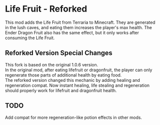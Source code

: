 # Life Fruit - Reforked
This mod adds the Life Fruit from Terraria to Minecraft. 
They are generated in the lush caves, and eating them increases the player's max health.
The Ender Dragon Fruit also has the same effect, but it only works after consuming the Life Fruit.


## Reforked Version Special Changes
This fork is based on the original 1.0.6 version.   
In the original mod, after eating lifefruit or dragonfruit,
the player can only regenerate those parts of additional health by eating food.  
The reforked version changed this mechanic by adding healing and regeneration compat.
Now instant healing, life stealing and regeneration should properly work for lifefruit and dragonfruit health.

## TODO
Add compat for more regeneration-like potion effects in other mods.
